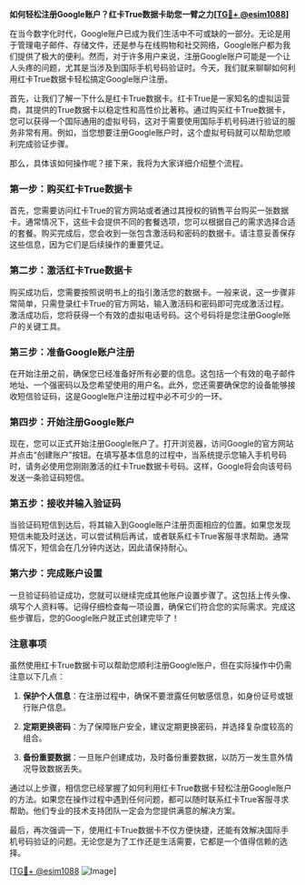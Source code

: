 **如何轻松注册Google账户？红卡True数据卡助您一臂之力[[TG💪+ @esim1088](https://t.me/s/esim1088)]**

在当今数字化时代，Google账户已成为我们生活中不可或缺的一部分。无论是用于管理电子邮件、存储文件，还是参与在线购物和社交网络，Google账户都为我们提供了极大的便利。然而，对于许多用户来说，注册Google账户可能是一个让人头疼的问题，尤其是当涉及到国际手机号码验证时。今天，我们就来聊聊如何利用红卡True数据卡轻松搞定Google账户注册。

首先，让我们了解一下什么是红卡True数据卡。红卡True是一家知名的虚拟运营商，其提供的True数据卡以稳定性和高性价比著称。通过购买红卡True数据卡，您可以获得一个国际通用的虚拟号码，这对于需要使用国际手机号码进行验证的服务非常有用。例如，当您想要注册Google账户时，这个虚拟号码就可以帮助您顺利完成验证步骤。

那么，具体该如何操作呢？接下来，我将为大家详细介绍整个流程。

### 第一步：购买红卡True数据卡

首先，您需要访问红卡True的官方网站或者通过其授权的销售平台购买一张数据卡。通常情况下，这些卡会提供不同的套餐选项，您可以根据自己的需求选择合适的套餐。购买完成后，您会收到一张包含激活码和密码的数据卡。请注意妥善保存这些信息，因为它们是后续操作的重要凭证。

### 第二步：激活红卡True数据卡

购买成功后，您需要按照说明书上的指引激活您的数据卡。一般来说，这一步骤非常简单，只需登录红卡True的官方网站，输入激活码和密码即可完成激活过程。激活成功后，您将获得一个有效的虚拟电话号码。这个号码将是您注册Google账户的关键工具。

### 第三步：准备Google账户注册

在开始注册之前，确保您已经准备好所有必要的信息。这包括一个有效的电子邮件地址、一个强密码以及您希望使用的用户名。此外，您还需要确保您的设备能够接收短信验证码，这是Google账户注册过程中必不可少的一环。

### 第四步：开始注册Google账户

现在，您可以正式开始注册Google账户了。打开浏览器，访问Google的官方网站并点击“创建账户”按钮。在填写基本信息的过程中，当系统提示您输入手机号码时，请务必使用您刚刚激活的红卡True数据卡号码。这样，Google将会向该号码发送一条验证码短信。

### 第五步：接收并输入验证码

当验证码短信到达后，将其输入到Google账户注册页面相应的位置。如果您发现短信未能及时送达，可以尝试稍后再试，或者联系红卡True客服寻求帮助。通常情况下，短信会在几分钟内送达，因此请保持耐心。

### 第六步：完成账户设置

一旦验证码验证成功，您就可以继续完成其他账户设置步骤了。这包括上传头像、填写个人资料等。记得仔细检查每一项设置，确保它们符合您的实际需求。完成这些步骤后，您的Google账户就正式创建完毕了！

### 注意事项

虽然使用红卡True数据卡可以帮助您顺利注册Google账户，但在实际操作中仍需注意以下几点：

1. **保护个人信息**：在注册过程中，确保不要泄露任何敏感信息，如身份证号或银行账户信息。
   
2. **定期更换密码**：为了保障账户安全，建议定期更换密码，并选择复杂度较高的组合。

3. **备份重要数据**：一旦账户创建成功，及时备份重要数据，以防万一发生意外情况导致数据丢失。

通过以上步骤，相信您已经掌握了如何利用红卡True数据卡轻松注册Google账户的方法。如果您在操作过程中遇到任何问题，都可以随时联系红卡True客服寻求帮助。他们专业的技术支持团队一定会为您提供满意的解决方案。

最后，再次强调一下，使用红卡True数据卡不仅方便快捷，还能有效解决国际手机号码验证的问题。无论您是为了工作还是生活需要，它都是一个值得信赖的选择。

[[TG💪+ @esim1088](https://t.me/s/esim1088) ![Image](https://i.postimg.cc/4NQfJmqS/Snipaste-2025-05-13-00-14-12.png)]